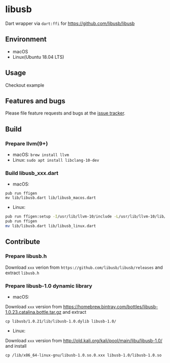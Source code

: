 # libusb

Dart wrapper via `dart:ffi` for https://github.com/libusb/libusb

## Environment

- macOS
- Linux(Ubuntu 18.04 LTS)

## Usage

Checkout example

## Features and bugs

Please file feature requests and bugs at the [issue tracker][tracker].

[tracker]: http://example.com/issues/replaceme

## Build

### Prepare llvm(9+)

- macOS: `brew install llvm`
- Linux: `sudo apt install libclang-10-dev`

### Build libusb_xxx.dart

- macOS:

```
pub run ffigen
mv lib/libusb.dart lib/libusb_macos.dart
```

- Linux:

```sh
pub run ffigen:setup -I/usr/lib/llvm-10/include -L/usr/lib/llvm-10/lib/
pub run ffigen
mv lib/libusb.dart lib/libusb_linux.dart
```

## Contribute

### Prepare libusb.h

Download `xxx` verion from `https://github.com/libusb/libusb/releases` and extract `libusb.h`

### Prepare libusb-1.0 dynamic library

- macOS:

Download `xxx` version from https://homebrew.bintray.com/bottles/libusb-1.0.23.catalina.bottle.tar.gz and extract

```
cp libusb/1.0.21/lib/libusb-1.0.dylib libusb-1.0/
```

- Linux:

Download `xxx` version from http://old.kali.org/kali/pool/main/libu/libusb-1.0/ and install

```
cp /lib/x86_64-linux-gnu/libusb-1.0.so.0.xxx libusb-1.0/libusb-1.0.so
```
